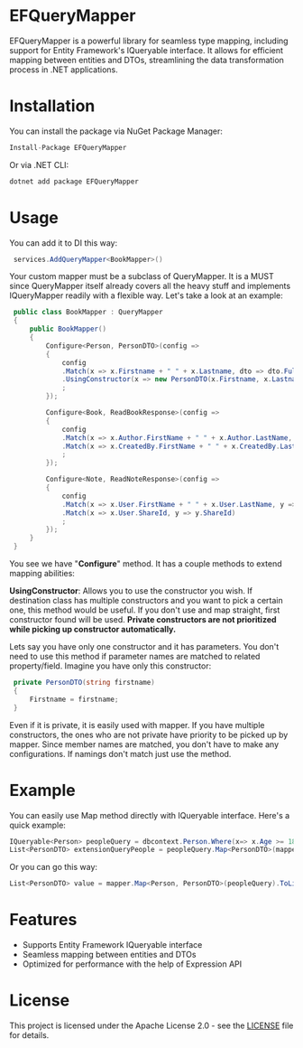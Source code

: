 # EFQueryMapper

EFQueryMapper is a powerful library for seamless type mapping, including support for Entity Framework's IQueryable interface. It allows for efficient mapping between entities and DTOs, streamlining the data transformation process in .NET applications.

# Installation

You can install the package via NuGet Package Manager:

```csharp
Install-Package EFQueryMapper
```
Or via .NET CLI:
```csharp
dotnet add package EFQueryMapper
```

# Usage

You can add it to DI this way:
```csharp
 services.AddQueryMapper<BookMapper>()
```
Your custom mapper must be a subclass of QueryMapper. It is a MUST since QueryMapper itself already covers all the heavy stuff and implements IQueryMapper readily with a flexible way. Let's take a look at an example:
```csharp
 public class BookMapper : QueryMapper
 {
     public BookMapper()
     {
         Configure<Person, PersonDTO>(config =>
         {
             config
             .Match(x => x.Firstname + " " + x.Lastname, dto => dto.Fullname)
             .UsingConstructor(x => new PersonDTO(x.Firstname, x.Lastname))
             ;
         });

         Configure<Book, ReadBookResponse>(config =>
         {
             config
             .Match(x => x.Author.FirstName + " " + x.Author.LastName, y => y.AuthorName)
             .Match(x => x.CreatedBy.FirstName + " " + x.CreatedBy.LastName, y => y.CreatedByName)
             ;
         });

         Configure<Note, ReadNoteResponse>(config =>
         {
             config
             .Match(x => x.User.FirstName + " " + x.User.LastName, y => y.UserName)
             .Match(x => x.User.ShareId, y => y.ShareId)
             ;
         });
     }
 }
```

You see we have "**Configure**" method. It has a couple methods to extend mapping abilities:  

**UsingConstructor**: Allows you to use the constructor you wish. If destination class has multiple constructors and you want to pick a certain one, this method would be useful. If you don't use and map straight, first constructor found will be used. **Private constructors are not prioritized while picking up constructor automatically.**  

Lets say you have only one constructor and it has parameters. You don't need to use this method if parameter names are matched to related property/field. Imagine you have only this constructor:
```csharp
 private PersonDTO(string firstname)
 {
     Firstname = firstname;
 }
```
Even if it is private, it is easily used with mapper. If you have multiple constructors, the ones who are not private have priority to be picked up by mapper. Since member names are matched, you don't have to make any configurations. If namings don't match just use the method.

# Example
You can easily use Map method directly with IQueryable interface. Here's a quick example:
```csharp
IQueryable<Person> peopleQuery = dbcontext.Person.Where(x=> x.Age >= 18);
List<PersonDTO> extensionQueryPeople = peopleQuery.Map<PersonDTO>(mapper).ToList();
```
Or you can go this way:
```csharp
List<PersonDTO> value = mapper.Map<Person, PersonDTO>(peopleQuery).ToList();
```

# Features
- Supports Entity Framework IQueryable interface
- Seamless mapping between entities and DTOs
- Optimized for performance with the help of Expression API


# License

This project is licensed under the Apache License 2.0 - see the [LICENSE](./LICENSE.txt) file for details.


